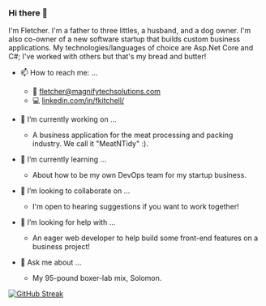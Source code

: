 ### Hi there 👋
I'm Fletcher. I'm a father to three littles, a husband, and a dog owner. I'm also co-owner of a new software startup that builds custom business applications. My technologies/languages of choice are Asp.Net Core and C#; I've worked with others but that's my bread and butter!

- 📫 How to reach me: ...
  - :email: fletcher@magnifytechsolutions.com
  - :computer: <a href="https://www.linkedin.com/in/fkitchell/" target="blank">linkedin.com/in/fkitchell/</a>

- 🔭 I’m currently working on ...
  - A business application for the meat processing and packing industry. We call it "MeatNTidy" :).
- 🌱 I’m currently learning ...
  - About how to be my own DevOps team for my startup business. 
- 👯 I’m looking to collaborate on ...
  - I'm open to hearing suggestions if you want to work together!
- 🤔 I’m looking for help with ...
  - An eager web developer to help build some front-end features on a business project!
- 💬 Ask me about ...
  - My 95-pound boxer-lab mix, Solomon.

[![GitHub Streak](https://github-readme-streak-stats.herokuapp.com/?user=fkitchell&theme=dark)](https://git.io/streak-stats)
<!--
**Fkitchell/fkitchell** is a ✨ _special_ ✨ repository because its `README.md` (this file) appears on your GitHub profile.

Here are some ideas to get you started:

- 🔭 I’m currently working on ...
- 🌱 I’m currently learning ...
- 👯 I’m looking to collaborate on ...
- 🤔 I’m looking for help with ...
- 💬 Ask me about ...
- 📫 How to reach me: ...
- ⚡ Fun fact: ...
-->
